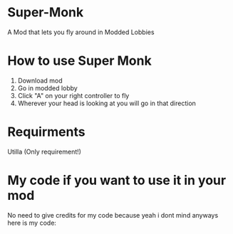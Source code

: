 # Super-Monk
A Mod that lets you fly around in Modded Lobbies
# How to use Super Monk
1. Download mod
2. Go in modded lobby
3. Click "A" on your right controller to fly
4. Wherever your head is looking at you will go in that direction
# Requirments
Utilla (Only requirement!)
# My code if you want to use it in your mod
No need to give credits for my code because yeah i dont mind anyways here is my code:


